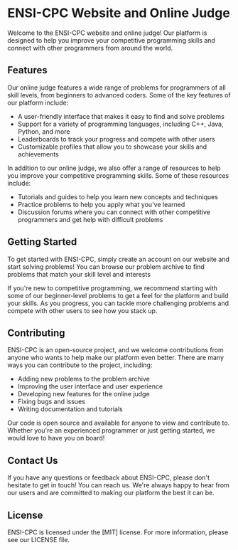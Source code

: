 # ENSI-CPC Website and Online Judge

Welcome to the ENSI-CPC website and online judge! Our platform is designed to help you improve your competitive programming skills and connect with other programmers from around the world.

## Features

Our online judge features a wide range of problems for programmers of all skill levels, from beginners to advanced coders. Some of the key features of our platform include:

- A user-friendly interface that makes it easy to find and solve problems
- Support for a variety of programming languages, including C++, Java, Python, and more
- Leaderboards to track your progress and compete with other users
- Customizable profiles that allow you to showcase your skills and achievements

In addition to our online judge, we also offer a range of resources to help you improve your competitive programming skills. Some of these resources include:

- Tutorials and guides to help you learn new concepts and techniques
- Practice problems to help you apply what you've learned
- Discussion forums where you can connect with other competitive programmers and get help with difficult problems

## Getting Started

To get started with ENSI-CPC, simply create an account on our website and start solving problems! You can browse our problem archive to find problems that match your skill level and interests

If you're new to competitive programming, we recommend starting with some of our beginner-level problems to get a feel for the platform and build your skills. As you progress, you can tackle more challenging problems and compete with other users to see how you stack up.

## Contributing

ENSI-CPC is an open-source project, and we welcome contributions from anyone who wants to help make our platform even better. There are many ways you can contribute to the project, including:

- Adding new problems to the problem archive
- Improving the user interface and user experience
- Developing new features for the online judge
- Fixing bugs and issues
- Writing documentation and tutorials

Our code is open source and available for anyone to view and contribute to. Whether you're an experienced programmer or just getting started, we would love to have you on board!

## Contact Us

If you have any questions or feedback about ENSI-CPC, please don't hesitate to get in touch! You can reach us. We're always happy to hear from our users and are committed to making our platform the best it can be.

## License

ENSI-CPC is licensed under the [MIT] license. For more information, please see our LICENSE file.
 
